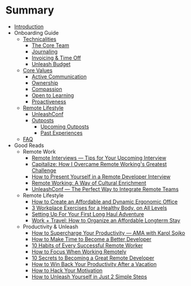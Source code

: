 # Summary

* [Introduction](README.md)
* Onboarding Guide
  * [Technicalities](technicalities.md)
    * [The Core Team](technicalities.md#coreteam)
    * [Journaling](technicalities.md#journaling)
    * [Invoicing & Time Off](technicalities.md#invoicing)
    * [Unleash Budget](technicalities.md#unleash-budget)
  * [Core Values](core-values.md)
    * [Active Communication](core-values.md#active-communication)
    * [Ownership](core-values.md#ownership)
    * [Compassion](core-values.md#compassion)
    * [Open to Learning](core-values.md#open-to-learning)
    * [Proactiveness](core-values.md#proactiveness)
  * [Remote Lifestyle](remote-lifestyle.md)
    * [UnleashConf](remote-lifestyle.md#unleashconf)
    * [Outposts](remote-lifestyle.md#outposts)
      * [Upcoming Outposts](remote-lifestyle.md#outposts-upcoming)
      * [Past Experiences](remote-lifestyle.md#outposts-past)
  * [FAQ](faq.md)
* Good Reads
  * Remote Work
    * [Remote Interviews — Tips for Your Upcoming Interview](blogs/remote_interview_tips.md)
    * [Capitalize: How I Overcame Remote Working's Greatest Challenge](blogs/overcome_greatest_challenge.md)
    * [How to Present Yourself in a Remote Developer Interview](blogs/how_to_present_yourself.md)
    * [Remote Working: A Way of Cultural Enrichment](blogs/cultural_enrichment.md)
    * [UnleashConf — The Perfect Way to Integrate Remote Teams](blogs/unleashconf.md)
  * Remote Lifestyle
    * [How to Create an Affordable and Dynamic Ergonomic Office](blogs/ergonomic_office.md)
    * [3 Workplace Exercises for a Healthy Body, on All Levels](blogs/3_workplace_exercises.md)
    * [Setting Up For Your First Long Haul Adventure](blogs/setting_up_for_adventure.md)
    * [Work + Travel: How to Organize an Affordable Longterm Stay](blogs/organize_longterm_stay.md)
  * Productivity & Unleash
    * [How to Supercharge Your Productivity — AMA with Karol Sojko](blogs/productivity_ama_karol.md)
    * [How to Make Time to Become a Better Developer](blogs/how_to_make_time.md)
    * [10 Habits of Every Successful Remote Worker](blogs/10_habits.md)
    * [How to Focus When Working Remotely](blogs/how_to_focus.md)
    * [10 Secrets to Becoming a Great Remote Developer](blogs/10_secrets.md)
    * [How to Win Back Your Productivity After a Vacation](blogs/win_back_productivity.md)
    * [How to Hack Your Motivation](blogs/hack_motivation.md)
    * [How to Unleash Yourself in Just 2 Simple Steps](blogs/how_to_unleash_self.md)

